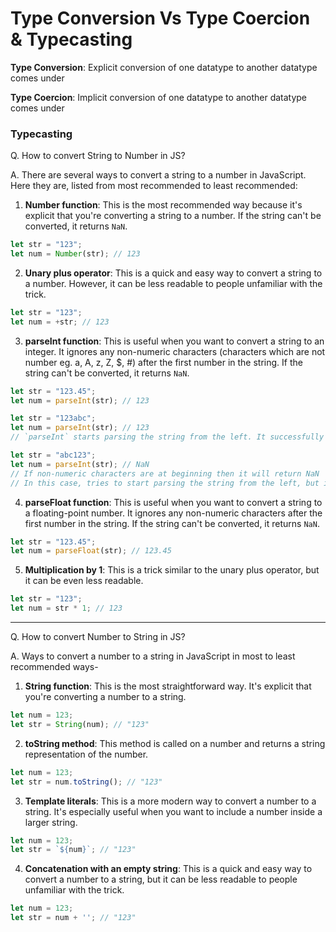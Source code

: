 # Type Conversion Vs Type Coercion & Typecasting

**Type Conversion**: Explicit conversion of one datatype to another datatype comes under 

**Type Coercion**: Implicit conversion of one datatype to another datatype comes under 

### Typecasting

Q. How to convert String to Number in JS?

A. There are several ways to convert a string to a number in JavaScript. Here they are, listed from most recommended to least recommended:

1. **Number function**: This is the most recommended way because it's explicit that you're converting a string to a number. If the string can't be converted, it returns `NaN`.

```javascript
let str = "123";
let num = Number(str); // 123
```

2. **Unary plus operator**: This is a quick and easy way to convert a string to a number. However, it can be less readable to people unfamiliar with the trick.

```javascript
let str = "123";
let num = +str; // 123
```

3. **parseInt function**: This is useful when you want to convert a string to an integer. It ignores any non-numeric characters (characters which are not number eg. a, A, z, Z, $, #) after the first number in the string. If the string can't be converted, it returns `NaN`.

```javascript
let str = "123.45";
let num = parseInt(str); // 123

let str = "123abc";
let num = parseInt(str); // 123
// `parseInt` starts parsing the string from the left. It successfully converts the characters '1', '2', and '3' into the number 123. However, when it encounters the character 'a', it stops parsing because 'a' can't be converted into a number. As a result, `parseInt` returns the number 123, effectively ignoring the 'abc' at the end of the string.

let str = "abc123";
let num = parseInt(str); // NaN
// If non-numeric characters are at beginning then it will return NaN
// In this case, tries to start parsing the string from the left, but it immediately encounters a character ('a') that can't be converted into a number. As a result, it returns `NaN`.
```

4. **parseFloat function**: This is useful when you want to convert a string to a floating-point number. It ignores any non-numeric characters after the first number in the string. If the string can't be converted, it returns `NaN`.

```javascript
let str = "123.45";
let num = parseFloat(str); // 123.45
```

5. **Multiplication by 1**: This is a trick similar to the unary plus operator, but it can be even less readable.

```javascript
let str = "123";
let num = str * 1; // 123
```

---

Q. How to convert Number to String in JS?

A. Ways to convert a number to a string in JavaScript in most to least recommended ways-

1. **String function**: This is the most straightforward way. It's explicit that you're converting a number to a string.

```javascript
let num = 123;
let str = String(num); // "123"
```

2. **toString method**: This method is called on a number and returns a string representation of the number.

```javascript
let num = 123;
let str = num.toString(); // "123"
```

3. **Template literals**: This is a more modern way to convert a number to a string. It's especially useful when you want to include a number inside a larger string.

```javascript
let num = 123;
let str = `${num}`; // "123"
```

4. **Concatenation with an empty string**: This is a quick and easy way to convert a number to a string, but it can be less readable to people unfamiliar with the trick.

```javascript
let num = 123;
let str = num + ''; // "123"
```
